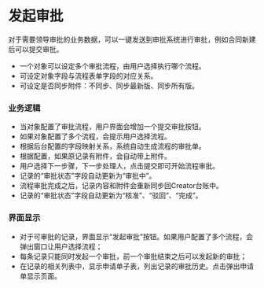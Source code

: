 发起审批
===

对于需要领导审批的业务数据，可以一键发送到审批系统进行审批，例如合同新建后可以提交审批。
- 一个对象可以设定多个审批流程，由用户选择执行哪个流程。
- 可设定对象字段与流程表单字段的对应关系。
- 可设定是否同步附件：不同步、同步最新版、同步所有版。

### 业务逻辑
- 当对象配置了审批流程，用户界面会增加一个提交审批按钮。
- 如果对象配置了多个流程，会提示用户选择流程。
- 根据后台配置的字段映射关系，系统自动生成流程的审批单。
- 根据配置，如果原记录有附件，会自动带上附件。
- 用户选择下一步骤，下一步处理人，点击提交即可开始流程审批。
- 记录的“审批状态”字段自动更新为“审批中”。
- 流程审批完成之后，记录内容和附件会重新同步回Creator台账中。
- 记录的“审批状态”字段自动更新为“核准”、“驳回”、“完成”。

### 界面显示
- 对于可审批的记录，界面显示“发起审批”按钮。如果用户配置了多个流程，会弹出窗口让用户选择流程；
- 每条记录只能同时发起一个审批，前一个审批结束之后可以发起新的审批；
- 在记录的相关列表中，显示申请单子表，列出记录的审批历史。点击弹出申请单显示页面。
